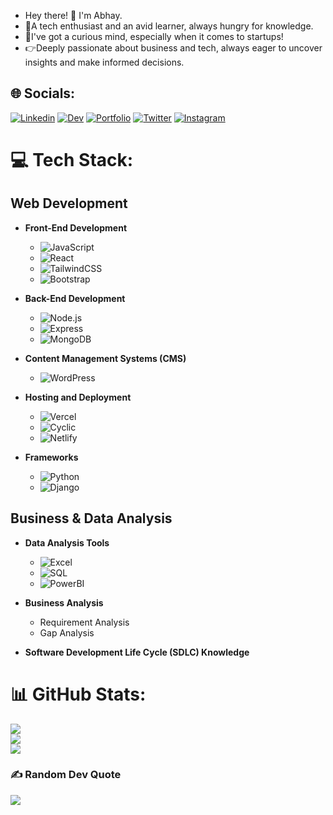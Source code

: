 


<ul>
 <li>Hey there! 👋 I'm Abhay.</li>
<li>🌱A tech enthusiast and an avid learner, always hungry for knowledge.</li>
<li>🎯I've got a curious mind, especially when it comes to startups!</li>
<li>👉Deeply passionate about business and tech, always eager to uncover insights and make informed decisions.</li>
</ul>

## 🌐 Socials:
[![Linkedin](https://img.shields.io/badge/Linkedin-%231877F2.svg?logo=Linkedin&logoColor=white)](https://www.linkedin.com/in/abhay-kumar-6586b220a/)  [![Dev](https://img.shields.io/badge/Dev-%231877F2.svg?logo=Dev&logoColor=white)](https://dev.to/kumarabhay98)  [![Portfolio](https://img.shields.io/badge/Portfolio-%231877F2.svg?logo=Portfolio&logoColor=white)](https://abhaykumarportfolio.netlify.app/)  [![Twitter](https://img.shields.io/badge/Twitter-%231877F2.svg?logo=Twitter&logoColor=white)](https://twitter.com/KumarAbhay98)     [![Instagram](https://img.shields.io/badge/Instagram-%23E4405F.svg?logo=Instagram&logoColor=white)](https://www.instagram.com/abhay.sahil/)

# 💻 Tech Stack:
## Web Development
- **Front-End Development**
  - ![JavaScript](https://img.shields.io/badge/javascript-%23323330.svg?style=flat&logo=javascript&logoColor=%23F7DF1E)
  - ![React](https://img.shields.io/badge/react-%23007ACC.svg?style=flat&logo=react&logoColor=white)
  - ![TailwindCSS](https://img.shields.io/badge/tailwindcss-%230769AD.svg?style=flat&logo=tailwindcss&logoColor=white)
  - ![Bootstrap](https://img.shields.io/badge/bootstrap-%230769AD.svg?style=flat&logo=bootstrap&logoColor=white)

- **Back-End Development**
  - ![Node.js](https://img.shields.io/badge/Nodejs-%23323330.svg?style=flat&logo=Nodejst&logoColor=%23F7DF1E)
  - ![Express](https://img.shields.io/badge/express-%23007ACC.svg?style=flat&logo=express&logoColor=white)
  - ![MongoDB](https://img.shields.io/badge/MongoDB-%23323330.svg?style=flat&logo=MongoDBt&logoColor=%23F7DF1E)

- **Content Management Systems (CMS)**
  - ![WordPress](https://img.shields.io/badge/wordpress-%230769AD.svg?style=flat&logo=wordpress&logoColor=white)

- **Hosting and Deployment**
  - ![Vercel](https://img.shields.io/badge/vercel-%23000000.svg?style=flat&logo=vercel&logoColor=#00C7B7)
  - ![Cyclic](https://img.shields.io/badge/cyclic-%23000000.svg?style=flat&logo=cyclic&logoColor=#00C7B7)
  - ![Netlify](https://img.shields.io/badge/netlify-%23000000.svg?style=flat&logo=netlify&logoColor=#00C7B7)

- **Frameworks**
  - ![Python](https://img.shields.io/badge/python-%230769AD.svg?style=flat&logo=python&logoColor=white)
  - ![Django](https://img.shields.io/badge/django-%230769AD.svg?style=flat&logo=django&logoColor=white)

## Business & Data Analysis
- **Data Analysis Tools**
  - ![Excel](https://img.shields.io/badge/excel-%23000000.svg?style=flat)
  - ![SQL](https://img.shields.io/badge/sql-%23000000.svg?style=flat)
  - ![PowerBI](https://img.shields.io/badge/powerbi-%23000000.svg?style=flat)

- **Business Analysis**
  - Requirement Analysis
  - Gap Analysis

- **Software Development Life Cycle (SDLC) Knowledge**

# 📊 GitHub Stats:
![](https://github-readme-stats.vercel.app/api?username=KumarAbhay98&theme=onedark&hide_border=true&include_all_commits=false&count_private=false)<br/>
![](https://github-readme-streak-stats.herokuapp.com/?user=KumarAbhay98&theme=onedark&hide_border=true)<br/>
![](https://github-readme-stats.vercel.app/api/top-langs/?username=KumarAbhay98&theme=onedark&hide_border=true&include_all_commits=false&count_private=false&layout=compact)


### ✍️ Random Dev Quote
![](https://quotes-github-readme.vercel.app/api?type=horizontal&theme=gruvbox)


